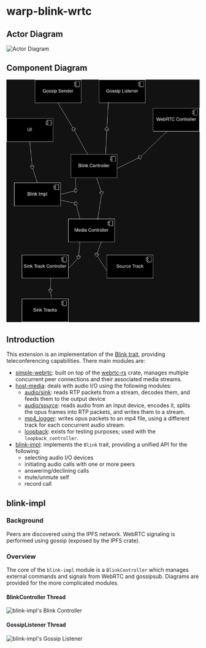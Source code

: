 # warp-blink-wrtc

## Actor Diagram
![Actor Diagram](docs/actor-diagramj.jpg)

## Component Diagram
![Component Diagram](docs/component-diagram.jpg)


## Introduction
This extension is an implementation of the [Blink trait](https://github.com/Satellite-im/Warp/blob/main/warp/src/blink/mod.rs), providing teleconferencing capabilities. There main modules are:
- [simple-webrtc](https://github.com/Satellite-im/Warp/blob/main/extensions/warp-blink-wrtc/src/simple_webrtc/mod.rs): built on top of the [webrtc-rs](https://github.com/webrtc-rs/webrtc) crate, manages multiple concurrent peer connections and their associated media streams.
- [host-media](https://github.com/Satellite-im/Warp/blob/main/extensions/warp-blink-wrtc/src/host_media): deals with audio I/O using the following modules:
    - [audio/sink](https://github.com/Satellite-im/Warp/tree/main/extensions/warp-blink-wrtc/src/host_media/audio/sink): reads RTP packets from a stream, decodes them, and feeds them to the output device
    - [audio/source](https://github.com/Satellite-im/Warp/tree/main/extensions/warp-blink-wrtc/src/host_media/audio/source): reads audio from an input device, encodes it, splits the opus frames into RTP packets, and writes them to a stream.
    - [mp4_logger](https://github.com/Satellite-im/Warp/tree/main/extensions/warp-blink-wrtc/src/host_media/mp4_logger): writes opus packets to an mp4 file, using a different track for each concurrent audio stream.
    - [loopback](https://github.com/Satellite-im/Warp/tree/main/extensions/warp-blink-wrtc/src/host_media/loopback): exists for testing purposes; used with the `loopback_controller`.
- [blink-impl](https://github.com/Satellite-im/Warp/tree/main/extensions/warp-blink-wrtc/src/blink_impl): implements the `Blink` trait, providing a unified API for the following:
    - selecting audio I/O devices
    - initiating audio calls with one or more peers
    - answering/declining calls
    - mute/unmute self
    - record call

## blink-impl

### Background
Peers are discovered using the IPFS network. WebRTC signaling is performed using gossip (exposed by the IPFS crate).


### Overview
The core of the `blink-impl` module is a `BlinkController` which manages external commands and signals from WebRTC and gossipsub.
Diagrams are provided for the more complicated modules.

#### BlinkController Thread

![blink-impl's Blink Controller](docs/Blink%20Controller.drawio.png)

#### GossipListener Thread

![blink-impl's Gossip Listener](docs/Gossip%20Listener.drawio.png)
